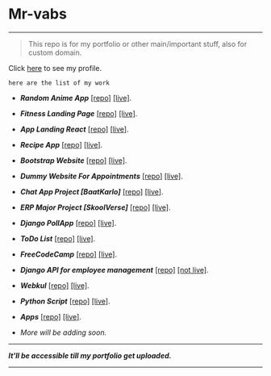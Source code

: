 [//]:: (Start of README with a markdown comment)

# Mr-vabs

----

>
> This repo is for my portfolio or other main/important stuff, also for custom domain.
>

Click [here](https://github.com/Mr-vabs) to see my profile.

`here are the list of my work`
- ***Random Anime App*** [[repo]](https://github.com/Mr-vabs/get-random-anime) [[live]](https://mr-vabs.github.io/get-random-anime/).
- ***Fitness Landing Page*** [[repo]](https://github.com/Mr-vabs/fitness-website) [[live]](https://mr-vabs.github.io/fitness-website/).
- ***App Landing React*** [[repo]](https://github.com/Mr-vabs/app-landing) [[live]](https://mr-vabs.github.io/app-landing/).
- ***Recipe App*** [[repo]](https://github.com/Mr-vabs/RecipeApp) [[live]](https://mr-vabs.github.io/RecipeApp).
- ***Bootstrap Website*** [[repo]](https://github.com/Mr-vabs/opsite) [[live]](https://mr-vabs.github.io/opsite/).
- ***Dummy Website For Appointments*** [[repo]](https://github.com/Mr-vabs/vbtutes) [[live]](https://vebhv2vbtutes.pythonanywhere.com/).
- ***Chat App Project [BaatKarlo]*** [[repo]](https://github.com/Mr-vabs/baatkarlo) [[live]](https://vebhvv.pythonanywhere.com/).
- ***ERP Major Project [SkoolVerse]*** [[repo]](https://github.com/Mr-vabs/ERP) [[live]](http://grouperp.pythonanywhere.com/).
- ***Django PollApp*** [[repo]](https://github.com/Mr-vabs/pollsite) [[live]](https://vebhv2pollapps.pythonanywhere.com/).
- ***ToDo List*** [[repo]](https://github.com/Mr-vabs/todo-node) [[live]](https://vabsnode.herokuapp.com/).
- ***FreeCodeCamp*** [[repo]](https://github.com/Mr-vabs/FreeCodeCamp) [[live]](https://mr-vabs.github.io/FreeCodeCamp/).
- ***Django API for employee management*** [[repo]](https://github.com/Mr-vabs/djAPI) [[not live]]().
- ***Webkul*** [[repo]](https://github.com/Mr-vabs/webkul) [[live]](https://mr-vabs.github.io/webkul/).
- ***Python Script*** [[repo]](https://github.com/Mr-vabs/python-script) [[live]](https://mr-vabs.github.io/python-script/).
- ***Apps*** [[repo]](https://github.com/Mr-vabs/apps) [[live]](https://mr-vabs.github.io/apps/).

- *More will be adding soon.*

---

***It'll be accessible till my portfolio get uploaded.***

---


[//]:: (End of README with a markdown comment)
